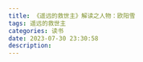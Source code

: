 ```yaml
---
title: 《遥远的救世主》解读之人物：欧阳雪
tags: 遥远的救世主
categories: 读书
date: 2023-07-30 23:30:58
description:
---
```

